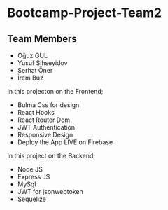 # Bootcamp-Project-Team2

## Team Members

- Oğuz GÜL
- Yusuf Şihseyidov
- Serhat Öner
- İrem Buz


In this projecton on the Frontend;
- Bulma Css for design
- React Hooks
- React Router Dom
- JWT Authentication 
- Responsive Design
- Deploy the App LIVE on Firebase


In this project on the Backend;
- Node JS
- Express JS
- MySql
- JWT for jsonwebtoken 
- Sequelize
